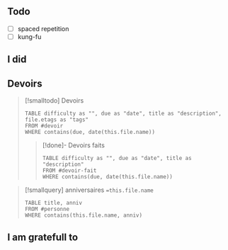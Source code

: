 ## Todo
- [ ] spaced repetition
- [ ] kung-fu
## I did

## Devoirs
> [!smalltodo] Devoirs
> ```dataview
> TABLE difficulty as "", due as "date", title as "description", file.etags as "tags"
> FROM #devoir
> WHERE contains(due, date(this.file.name))
> ```
> > [!done]- Devoirs faits
> > ```dataview
> > TABLE difficulty as "", due as "date", title as "description"
> > FROM #devoir-fait
> > WHERE contains(due, date(this.file.name))
> > ```

> [!smallquery] anniversaires `=this.file.name`
> ```dataview
> TABLE title, anniv
> FROM #personne 
> WHERE contains(this.file.name, anniv)
> ```
## I am gratefull to

